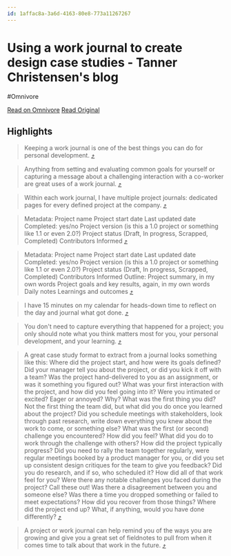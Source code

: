 ```yaml
---
id: 1affac8a-3a6d-4163-80e8-773a11267267
---
```


# Using a work journal to create design case studies - Tanner Christensen's blog
#Omnivore

[Read on Omnivore](https://omnivore.app/me/using-a-work-journal-to-create-design-case-studies-tanner-christ-186ad53c212)
[Read Original](https://www.tannerchristensen.com/blog/using-a-work-journal-to-create-design-case-studies)

## Highlights

> Keeping a work journal is one of the best things you can do for personal development. [⤴️](https://omnivore.app/me/using-a-work-journal-to-create-design-case-studies-tanner-christ-186ad53c212#ea1c00d2-9dd8-4a99-a8a8-2b6f2aaca4a9)

> Anything from setting and evaluating common goals for yourself or capturing a message about a challenging interaction with a co-worker are great uses of a work journal. [⤴️](https://omnivore.app/me/using-a-work-journal-to-create-design-case-studies-tanner-christ-186ad53c212#7888d427-a63e-44d0-a75b-037e99bd3f1f)

> Within each work journal, I have multiple project journals: dedicated pages for every defined project at the company. [⤴️](https://omnivore.app/me/using-a-work-journal-to-create-design-case-studies-tanner-christ-186ad53c212#b9c9a440-71b6-4d6c-a1a5-ec872a9b9ec3)

> Metadata:
Project name
Project start date
Last updated date
Completed: yes/no
Project version (is this a 1.0 project or something like 1.1 or even 2.0?)
Project status (Draft, In progress, Scrapped, Completed)
Contributors
Informed [⤴️](https://omnivore.app/me/using-a-work-journal-to-create-design-case-studies-tanner-christ-186ad53c212#6bddb52c-ff7c-4bc2-b000-3a41e08b9f79)

> Metadata:
Project name
Project start date
Last updated date
Completed: yes/no
Project version (is this a 1.0 project or something like 1.1 or even 2.0?)
Project status (Draft, In progress, Scrapped, Completed)
Contributors
Informed
Outline:
Project summary, in my own words
Project goals and key results, again, in my own words
Daily notes
Learnings and outcomes [⤴️](https://omnivore.app/me/using-a-work-journal-to-create-design-case-studies-tanner-christ-186ad53c212#706a5a5a-1a71-42d8-8341-e7976e99aef9)

> I have 15 minutes on my calendar for heads-down time to reflect on the day and journal what got done. [⤴️](https://omnivore.app/me/using-a-work-journal-to-create-design-case-studies-tanner-christ-186ad53c212#8f23a36d-508b-48a5-bb2c-71912de71563)

> You don't need to capture everything that happened for a project; you only should note what you think matters most for you, your personal development, and your learning. [⤴️](https://omnivore.app/me/using-a-work-journal-to-create-design-case-studies-tanner-christ-186ad53c212#429fb220-78ac-4b6c-8118-8cef11bc16ef)

> A great case study format to extract from a journal looks something like this:
Where did the project start, and how were its goals defined? Did your manager tell you about the project, or did you kick it off with a team? Was the project hand-delivered to you as an assignment, or was it something you figured out?
What was your first interaction with the project, and how did you feel going into it? Were you intimated or excited? Eager or annoyed? Why?
What was the first thing you did? Not the first thing the team did, but what did you do once you learned about the project? Did you schedule meetings with stakeholders, look through past research, write down everything you knew about the work to come, or something else?
What was the first (or second) challenge you encountered? How did you feel? What did you do to work through the challenge with others?
How did the project typically progress? Did you need to rally the team together regularly, were regular meetings booked by a product manager for you, or did you set up consistent design critiques for the team to give you feedback? Did you do research, and if so, who scheduled it? How did all of that work feel for you?
Were there any notable challenges you faced during the project? Call these out! Was there a disagreement between you and someone else? Was there a time you dropped something or failed to meet expectations? How did you recover from those things?
Where did the project end up? What, if anything, would you have done differently? [⤴️](https://omnivore.app/me/using-a-work-journal-to-create-design-case-studies-tanner-christ-186ad53c212#0630c342-fec6-4ee8-94e1-b14bbb608608)

> A project or work journal can help remind you of the ways you are growing and give you a great set of fieldnotes to pull from when it comes time to talk about that work in the future. [⤴️](https://omnivore.app/me/using-a-work-journal-to-create-design-case-studies-tanner-christ-186ad53c212#00016515-8a46-4263-94b0-b4e8ca24a5f3)

